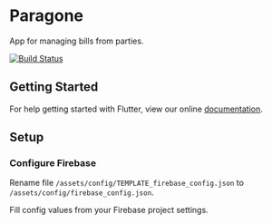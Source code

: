 Paragone
=======

App for managing bills from parties.

[![Build Status](https://travis-ci.org/sswierczek/Paragone.svg?branch=master)](https://travis-ci.org/sswierczek/Paragone)
## Getting Started

For help getting started with Flutter, view our online
[documentation](https://flutter.io/).

## Setup

### Configure Firebase

Rename file `/assets/config/TEMPLATE_firebase_config.json` to `/assets/config/firebase_config.json`.

Fill config values from your Firebase project settings.